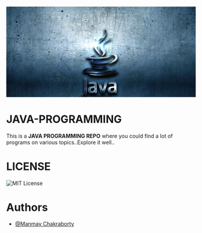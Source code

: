 <!-- ![Logo](Image/JAVA.jpg) -->
<kbd>![JAVA](Image/java.jpg)</kbd>

    
# JAVA-PROGRAMMING
This is a **JAVA PROGRAMMING REPO** where you could find a lot of programs on various topics..Explore it well..

# LICENSE

![MIT License](https://img.shields.io/apm/l/atomic-design-ui.svg?)

# Authors

- [@Manmay Chakraborty](https://www.github.com/manmay2)
